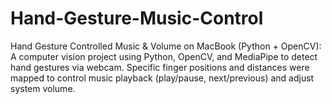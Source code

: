 # Hand-Gesture-Music-Control
Hand Gesture Controlled Music &amp; Volume on MacBook (Python + OpenCV): A computer vision project using Python, OpenCV, and MediaPipe to detect hand gestures via webcam. Specific finger positions and distances were mapped to control music playback (play/pause, next/previous) and adjust system volume.
